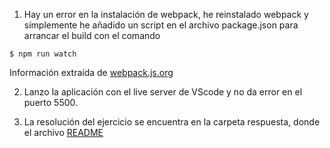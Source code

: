 1. Hay un error en la instalación de webpack, he reinstalado webpack y símplemente he añadido un script en el archivo package.json para arrancar el build con el comando 
```text
$ npm run watch
```
Información extraída de [webpack.js.org](https://webpack.js.org/guides/development/#using-watch-mode)

2. Lanzo la aplicación con el live server de VScode y no da error en el puerto 5500.

3. La resolución del ejercicio se encuentra en la carpeta respuesta, donde el archivo [README](./respuesta4/README.md) 